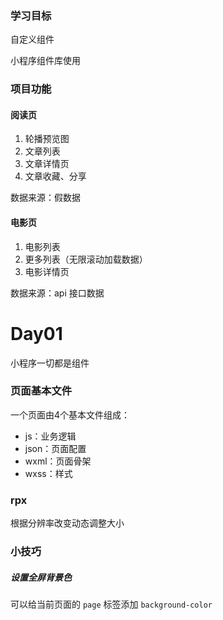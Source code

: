 ### 学习目标

自定义组件

小程序组件库使用

### 项目功能

#### 阅读页

1. 轮播预览图
2. 文章列表
3. 文章详情页
4. 文章收藏、分享

数据来源：假数据

#### 电影页

1. 电影列表
2. 更多列表（无限滚动加载数据）
3. 电影详情页

数据来源：api 接口数据

# Day01

小程序一切都是组件

### 页面基本文件

一个页面由4个基本文件组成：

- js：业务逻辑
- json：页面配置
- wxml：页面骨架
- wxss：样式

### rpx

根据分辨率改变动态调整大小

### 小技巧

##### 设置全屏背景色

可以给当前页面的 `page` 标签添加 `background-color`


